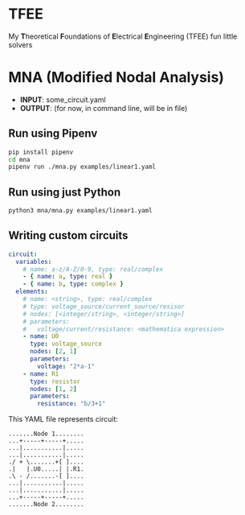 # TFEE
My **T**heoretical **F**oundations of **E**lectrical **E**ngineering (TFEE) fun little solvers

# MNA (Modified Nodal Analysis)
- **INPUT**: some\_circuit.yaml
- **OUTPUT**: (for now, in command line, will be in file)

## Run using Pipenv
```bash
pip install pipenv
cd mna
pipenv run ./mna.py examples/linear1.yaml
```

## Run using just Python
```bash
python3 mna/mna.py examples/linear1.yaml
```

## Writing custom circuits
```yaml
circuit:
  variables:
    # name: a-z/A-Z/0-9, type: real/complex
    - { name: a, type: real }
    - { name: b, type: complex }
  elements:
    # name: <string>, type: real/complex
    # type: voltage_source/current_source/resisor
    # nodes: [<integer/string>, <integer/string>]
    # parameters:
    #   voltage/current/resistance: <mathematica expression>
    - name: U0
      type: voltage_source
      nodes: [2, 1]
      parameters:
        voltage: "2*a-1"
    - name: R1
      type: resistor
      nodes: [1, 2]
      parameters:
        resistance: "b/3+1"
```

This YAML file represents circuit:
```text
.......Node 1........
...+-----+-----+.....
...|...........|.....
...|...........|.....
./ + \.......+[ ]....
.|   |.U0.....| |.R1.
.\ - /.......-[ ]....
...|...........|.....
...|...........|.....
...+-----+-----+.....
.......Node 2........
```
